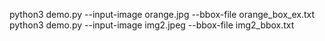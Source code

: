 python3 demo.py --input-image orange.jpg --bbox-file orange_box_ex.txt
python3 demo.py --input-image img2.jpeg --bbox-file img2_bbox.txt
